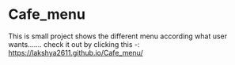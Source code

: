# Cafe_menu
This is small project shows the different menu according what user wants.......
check it out by clicking this -: https://lakshya2611.github.io/Cafe_menu/
